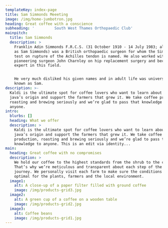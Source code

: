 ```yaml
---
templateKey: index-page
title: Sam Simmonds Meeeting
image: /img/home-jumbotron.jpg
heading: Great coffee with a conscience
subheading: '         South West Thames Orthopaedic Club'
mainpitch:
  title: Sam Simmonds
  description: >
    Franklin Adin Simmonds F.R.C.S. (31 October 1910 - 14 July 1983; also known
    as Sam Simmonds) was a British orthopaedic surgeon for whom the Simmonds'
    test on rupture of the Achilles tendon is named. He also worked with the
    pioneering surgeon John Charnley on hip replacement surgery and became an
    expert in this field.


    He very much disliked his given names and in adult life was universally
    known as Sam.
description: >-
  Kaldi is the ultimate spot for coffee lovers who want to learn about their
  java’s origin and support the farmers that grew it. We take coffee production,
  roasting and brewing seriously and we’re glad to pass that knowledge to
  anyone.
intro:
  blurbs: []
  heading: What we offer
  description: >
    Kaldi is the ultimate spot for coffee lovers who want to learn about their
    java’s origin and support the farmers that grew it. We take coffee
    production, roasting and brewing seriously and we’re glad to pass that
    knowledge to anyone. This is an edit via identity...
main:
  heading: Great coffee with no compromises
  description: >
    We hold our coffee to the highest standards from the shrub to the cup.
    That’s why we’re meticulous and transparent about each step of the coffee’s
    journey. We personally visit each farm to make sure the conditions are
    optimal for the plants, farmers and the local environment.
  image1:
    alt: A close-up of a paper filter filled with ground coffee
    image: /img/products-grid3.jpg
  image2:
    alt: A green cup of a coffee on a wooden table
    image: /img/products-grid2.jpg
  image3:
    alt: Coffee beans
    image: /img/products-grid1.jpg
---
```


